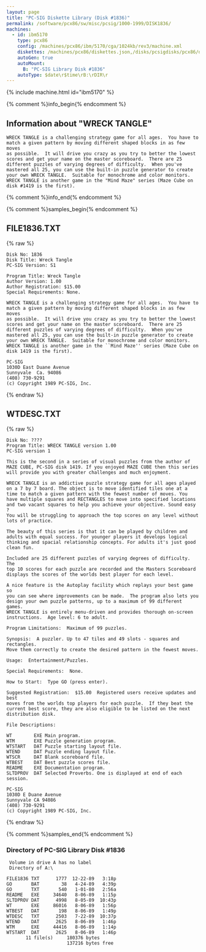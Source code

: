 ```yaml
---
layout: page
title: "PC-SIG Diskette Library (Disk #1836)"
permalink: /software/pcx86/sw/misc/pcsig/1000-1999/DISK1836/
machines:
  - id: ibm5170
    type: pcx86
    config: /machines/pcx86/ibm/5170/cga/1024kb/rev3/machine.xml
    diskettes: /machines/pcx86/diskettes.json,/disks/pcsigdisks/pcx86/diskettes.json
    autoGen: true
    autoMount:
      B: "PC-SIG Library Disk #1836"
    autoType: $date\r$time\rB:\rDIR\r
---
```


{% include machine.html id="ibm5170" %}

{% comment %}info_begin{% endcomment %}

## Information about "WRECK TANGLE"

    WRECK TANGLE is a challenging strategy game for all ages.  You have to
    match a given pattern by moving different shaped blocks in as few moves
    as possible.  It will drive you crazy as you try to better the lowest
    scores and get your name on the master scoreboard.  There are 25
    different puzzles of varying degrees of difficulty.  When you've
    mastered all 25, you can use the built-in puzzle generator to create
    your own WRECK TANGLE.  Suitable for monochrome and color monitors.
    WRECK TANGLE is another game in the "Mind Maze" series (Maze Cube on
    disk #1419 is the first).
{% comment %}info_end{% endcomment %}

{% comment %}samples_begin{% endcomment %}

## FILE1836.TXT

{% raw %}
```
Disk No: 1836                                                           
Disk Title: Wreck Tangle                                                
PC-SIG Version: S1                                                      
                                                                        
Program Title: Wreck Tangle                                             
Author Version: 1.00                                                    
Author Registration: $15.00                                             
Special Requirements: None.                                             
                                                                        
WRECK TANGLE is a challenging strategy game for all ages.  You have to  
match a given pattern by moving different shaped blocks in as few moves 
as possible.  It will drive you crazy as you try to better the lowest   
scores and get your name on the master scoreboard.  There are 25        
different puzzles of varying degrees of difficulty.  When you've        
mastered all 25, you can use the built-in puzzle generator to create    
your own WRECK TANGLE.  Suitable for monochrome and color monitors.     
WRECK TANGLE is another game in the ``Mind Maze'' series (Maze Cube on  
disk 1419 is the first).                                                
                                                                        
PC-SIG                                                                  
1030D East Duane Avenue                                                 
Sunnyvale  Ca. 94086                                                    
(408) 730-9291                                                          
(c) Copyright 1989 PC-SIG, Inc.                                         
```
{% endraw %}

## WTDESC.TXT

{% raw %}
```
Disk No: ????
Program Title: WRECK TANGLE version 1.00
PC-SIG version 1

This is the second in a series of visual puzzles from the author of
MAZE CUBE, PC-SIG disk 1419. If you enjoyed MAZE CUBE then this series
will provide you with greater challenges and much enjoyment.

WRECK TANGLE is an addictive puzzle strategy game for all ages played
on a 7 by 7 board. The object is to move identified tiles one at a
time to match a given pattern with the fewest number of moves. You
have multiple squares and RECTANGLES to move into specified locations
and two vacant squares to help you achieve your objective. Sound easy ?
You will be struggling to approach the top scores on any level without
lots of practice.

The beauty of this series is that it can be played by children and
adults with equal success. For younger players it develops logical
thinking and spacial relationship concepts. For adults it's just good
clean fun.

Included are 25 different puzzles of varying degrees of difficulty. The
top 10 scores for each puzzle are recorded and the Masters Scoreboard
displays the scores of the worlds best player for each level.

A nice feature is the Autoplay facility which replays your best game so
you can see where improvements can be made.  The program also lets you
design your own puzzle patterns, up to a maximum of 99 different games.
WRECK TANGLE is entirely menu-driven and provides thorough on-screen
instructions.  Age level: 6 to adult.

Program Limitations:  Maximum of 99 puzzles.

Synopsis:  A puzzler. Up to 47 tiles and 49 slots - squares and rectangles.
Move them correctly to create the desired pattern in the fewest moves.

Usage:  Entertainment/Puzzles.

Special Requirements:  None.

How to Start:  Type GO (press enter).

Suggested Registration:  $15.00  Registered users receive updates and best
moves from the worlds top players for each puzzle.  If they beat the
current best score, they are also eligible to be listed on the next
distribution disk.

File Descriptions:

WT        EXE Main program.
WTM       EXE Puzzle generation program.
WTSTART   DAT Puzzle starting layout file.
WTEND     DAT Puzzle ending layout file.
WTSCR     DAT Blank scoreboard file.
WTBEST    DAT Best puzzle scores file.
README    EXE Documentation program.
SLTDPROV  DAT Selected Proverbs. One is displayed at end of each session.

PC-SIG
1030D E Duane Avenue
Sunnyvale CA 94086
(408) 730-9291
(c) Copyright 1989 PC-SIG, Inc.

```
{% endraw %}

{% comment %}samples_end{% endcomment %}

### Directory of PC-SIG Library Disk #1836

     Volume in drive A has no label
     Directory of A:\

    FILE1836 TXT      1777  12-22-89   3:18p
    GO       BAT        38   4-24-89   4:39p
    GO       TXT       540   1-01-80   2:56a
    README   EXE     34640   8-06-89   1:15p
    SLTDPROV DAT      4998   8-05-89  10:43p
    WT       EXE     86016   8-06-89   1:56p
    WTBEST   DAT       198   8-06-89   1:49p
    WTDESC   TXT      2503   7-22-89  10:37p
    WTEND    DAT      2625   8-06-89   1:46p
    WTM      EXE     44416   8-06-89   1:14p
    WTSTART  DAT      2625   8-06-89   1:46p
           11 file(s)     180376 bytes
                          137216 bytes free
